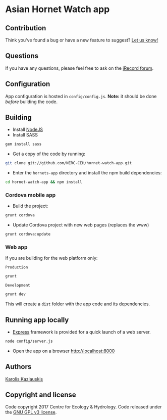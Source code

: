 # Asian Hornet Watch app

## Contribution

Think you've found a bug or have a new feature to suggest?
[Let us know!](https://github.com/NERC-CEH/hornet-watch-app/issues)

## Questions

If you have any questions, please feel free to ask on the
[iRecord forum](http://www.irecord.org.uk).


## Configuration

App configuration is hosted in `config/config.js`. **Note:** it should be done
 *before* building the code.


## Building

- Install [NodeJS](http://nodejs.org/)
- Install SASS 

```bash
gem install sass
```

- Get a copy of the code by running:

```bash
git clone git://github.com/NERC-CEH/hornet-watch-app.git
```

- Enter the `hornets-app` directory and install the npm build dependencies:

```bash
cd hornet-watch-app && npm install
```


### Cordova mobile app

- Build the project:

```bash
grunt cordova
```

- Update Cordova project with new web pages (replaces the www)

```bash
grunt cordova:update
```

### Web app

If you are building for the web platform only:

`Production`

```bash
grunt
```

`Development`

```bash
grunt dev
```

This will create a `dist` folder with the app code and its dependencies.


## Running app locally

- [Express](http://expressjs.com/) framework is provided for a quick
launch of a web server.

```bash
node config/server.js
```

- Open the app on a browser [http://localhost:8000](http://localhost:8000)


## Authors

[Karolis Kazlauskis](https://github.com/kazlauskis)


## Copyright and license

Code copyright 2017 Centre for Ecology & Hydrology.
Code released under the [GNU GPL v3 license](LICENSE).
